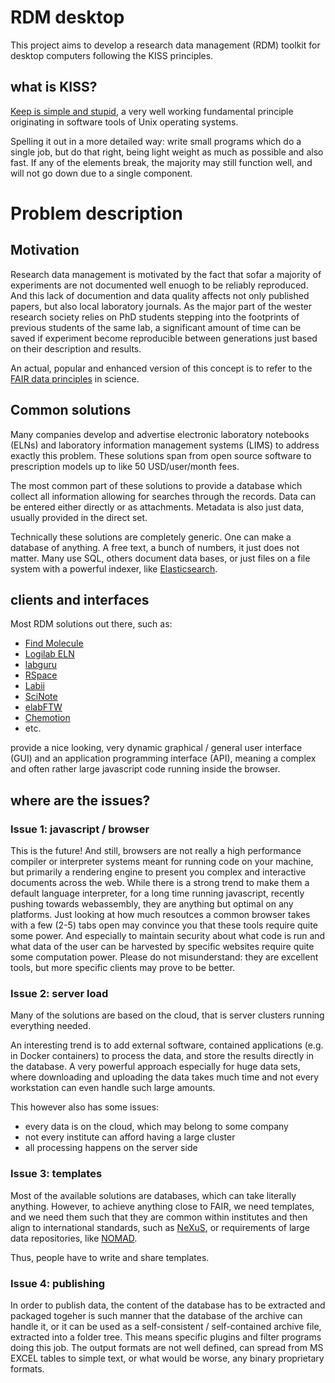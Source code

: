 # RDM desktop
This project aims to develop a research data management (RDM) toolkit for
desktop computers following the KISS principles.

## what is KISS?
[Keep is simple and stupid](https://en.wikipedia.org/wiki/KISS\_principle), a very well working fundamental principle originating
in software tools of Unix operating systems.

Spelling it out in a more detailed way: write small programs which do a single
job, but do that right, being light weight as much as possible and also fast.
If any of the elements break, the majority may still function well, and will
not go down due to a single component.

# Problem description
## Motivation
Research data management is motivated by the fact that sofar a majority of
experiments are not documented well enuogh to be reliably reproduced. And
this lack of documention and data quality affects not only published papers,
but also local laboratory journals. As the major part of the wester research
society relies on PhD students stepping into the footprints of previous
students of the same lab, a significant amount of time can be saved if
experiment become reproducible between generations just based on their
description and results.

An actual, popular and enhanced version of this concept is to refer to the
[FAIR data principles](https://force11.org/info/the-fair-data-principles/) in science.

## Common solutions
Many companies develop and advertise electronic laboratory notebooks (ELNs) and
laboratory information management systems (LIMS) to address exactly this problem.
These solutions span from open source software to prescription models up to like
50 USD/user/month fees.

The most common part of these solutions to provide a database which collect all
information allowing for searches through the records. Data can be entered either
directly or as attachments. Metadata is also just data, usually provided in the
direct set.

Technically these solutions are completely generic. One can make a database of
anything. A free text, a bunch of numbers, it just does not matter. Many use
SQL, others document data bases, or just files on a file system with a powerful
indexer, like [Elasticsearch](https://github.com/elastic/elasticsearch).

## clients and interfaces
Most RDM solutions out there, such as:
  * [Find Molecule](https://findmolecule.com/)
  * [Logilab ELN](https://www.agaramtech.com/)
  * [labguru](https://www.labguru.com/eln)
  * [RSpace](https://www.researchspace.com/)
  * [Labii](https://www.labii.com/)
  * [SciNote](https://www.scinote.net/premium/)
  * [elabFTW](https://www.elabftw.net/)
  * [Chemotion](https://www.chemotion-repository.net/welcome)
  * etc.

provide a nice looking, very dynamic graphical / general user interface (GUI) and
an application programming interface (API), meaning a complex and often rather large
javascript code running inside the browser.

## where are the issues?
### Issue 1: javascript / browser
This is the future! And still, browsers are not really a high performance compiler
or interpreter systems meant for running code on your machine, but primarily a
rendering engine to present you complex and interactive documents across the web.
While there is a strong trend to make them a default language interpreter, for
a long time running javascript, recently pushing towards webassembly, they are
anything but optimal on any platforms.
Just looking at how much resoutces a common browser takes with a few (2-5) tabs
open may convince you that these tools require quite some power. And especially
to maintain security about what code is run and what data of the user can be
harvested by specific websites require quite some computation power.
Please do not misunderstand: they are excellent tools, but more specific clients
may prove to be better.

### Issue 2: server load
Many of the solutions are based on the cloud, that is server clusters running
everything needed.

An interesting trend is to add external software, contained applications (e.g.
in Docker containers) to process the data, and store the results directly in
the database. A very powerful approach especially for huge data sets, where
downloading and uploading the data takes much time and not every workstation
can even handle such large amounts.

This however also has some issues:
  * every data is on the cloud, which may belong to some company
  * not every institute can afford having a large cluster
  * all processing happens on the server side

### Issue 3: templates
Most of the available solutions are databases, which can take literally anything.
However, to achieve anything close to FAIR, we need templates, and we need them
such that they are common within institutes and then align to international
standards, such as [NeXuS](https://manual.nexusformat.org/), or requirements of
large data repositories, like [NOMAD](https://nomad-lab.eu/).

Thus, people have to write and share templates.

### Issue 4: publishing
In order to publish data, the content of the database has to be extracted and
packaged togeher is such manner that the database of the archive can handle it,
or it can be used as a self-consistent / self-contained archive file, extracted
into a folder tree.
This means specific plugins and filter programs doing this job. The output
formats are not well defined, can spread from MS EXCEL tables to simple text,
or what would be worse, any binary proprietary formats.


